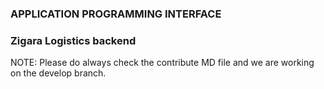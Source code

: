 ### APPLICATION PROGRAMMING INTERFACE

### Zigara Logistics backend

NOTE: Please do always check the contribute MD file and we are working on the develop branch.